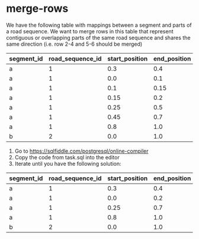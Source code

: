 # merge-rows

We have the following table with mappings between a segment and parts of a road sequence.
We want to merge rows in this table that represent contiguous or overlapping parts of the same road sequence and shares the same direction (i.e. row 2-4 and 5-6 should be merged)

| segment_id         | road_sequence_id   | start_position     | end_position       | direction          |
| ------------------ | ------------------ | ------------------ | ------------------ | ------------------ |
| a                  | 1                  | 0.3                | 0.4                | against            |
| a                  | 1                  | 0.0                | 0.1                | with               |
| a                  | 1                  | 0.1                | 0.15               | with               |
| a                  | 1                  | 0.15               | 0.2                | with               |
| a                  | 1                  | 0.25               | 0.5                | with               |
| a                  | 1                  | 0.45               | 0.7                | with               |
| a                  | 1                  | 0.8                | 1.0                | with               |
| b                  | 2                  | 0.0                | 1.0                | with               |


1. Go to https://sqlfiddle.com/postgresql/online-compiler
2. Copy the code from task.sql into the editor
3. Iterate until you have the following solution:

| segment_id         | road_sequence_id   | start_position     | end_position       | direction          |
| ------------------ | ------------------ | ------------------ | ------------------ | ------------------ |
| a                  | 1                  | 0.3                | 0.4                | against            |
| a                  | 1                  | 0.0                | 0.2                | with               |
| a                  | 1                  | 0.25               | 0.7                | with               |
| a                  | 1                  | 0.8                | 1.0                | with               |
| b                  | 2                  | 0.0                | 1.0                | with               |
